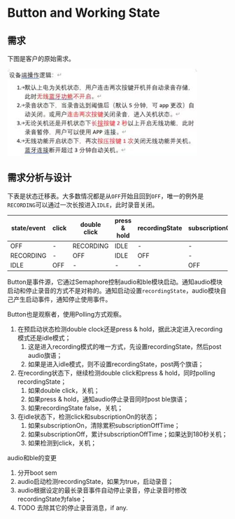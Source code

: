 # Button and Working State

## 需求

下图是客户的原始需求。

![button_state_req](button_state_req.jpg)



## 需求分析与设计

下表是状态迁移表。大多数情况都是从`OFF`开始且回到`OFF`，唯一的例外是`RECORDING`可以通过一次长按进入`IDLE`，此时录音关闭。

| state/event | click | double click | press & hold | recordingState | subscriptionOn |
| ----------- | ----- | ------------ | ------------ | -------------- | -------------- |
| OFF         | -     | RECORDING    | IDLE         | -              | -              |
| RECORDING   | -     | OFF          | IDLE         | OFF            | -              |
| IDLE        | OFF   | -            | -            | -              | OFF            |



Button是事件源，它通过Semaphore控制audio和ble模块启动。通知audio模块启动和停止录音的方式不是对称的。通知启动设置`recordingState`，audio模块自己产生启动事件，通知停止使用事件。

Button也是观察者，使用Polling方式观察。

1. 在预启动状态检测double clock还是press & hold，据此决定进入recording模式还是idle模式；
   1. 这是进入recording模式的唯一方式，先设置recordingState，然后post audio旗语；
   2. 如果是进入idle模式，则不设置recordingState，post两个旗语；
2. 在recording状态下，继续检测double click和press & hold，同时polling recordingState；
   1. 如果double click，关机；
   2. 如果press & hold，通知audio停止录音同时post ble旗语；
   3. 如果recordingState false，关机；
3. 在idle状态下，检测click和subscriptionOn的状态；
   1. 如果subscriptionOn，清除累积subscriptionOffTime；
   2. 如果subscriptionOff，累计subscriptionOffTime；如果达到180秒关机；
   3. 如果检测到click，关机；

audio和ble的变更

1. 分开boot sem
2. audio启动检测recordingState，如果为true，启动录音；
3. audio根据设定的最长录音事件自动停止录音，停止录音时修改recordingState为false；
4. TODO 去除其它的停止录音消息，if any.



